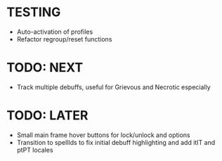 # TESTING

* Auto-activation of profiles
* Refactor regroup/reset functions

# TODO: NEXT

* Track multiple debuffs, useful for Grievous and Necrotic especially

# TODO: LATER

* Small main frame hover buttons for lock/unlock and options
* Transition to spellIds to fix initial debuff highlighting and add itIT and ptPT locales
